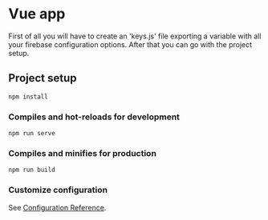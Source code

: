 # Vue app

First of all you will have to create an 'keys.js' file exporting a variable with all your firebase configuration options. 
After that you can go with the project setup. 

## Project setup
```
npm install
```

### Compiles and hot-reloads for development
```
npm run serve
```

### Compiles and minifies for production
```
npm run build
```

### Customize configuration
See [Configuration Reference](https://cli.vuejs.org/config/).
